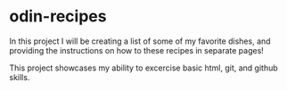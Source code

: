 # odin-recipes
In this project I will be creating a list of some of my favorite dishes, and providing the instructions on how to these recipes in separate pages!

This project showcases my ability to excercise basic html, git, and github skills. 
